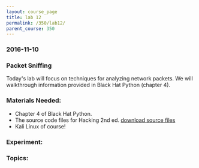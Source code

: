 ```yaml
---
layout: course_page
title: lab 12
permalink: /350/lab12/
parent_course: 350
---
```


### 2016-11-10

### Packet Sniffing

Today's lab will focus on techniques for analyzing network packets. We will walkthrough information provided in Black Hat Python (chapter 4).

### Materials Needed:
- Chapter 4 of Black Hat Python.
- The source code files for Hacking 2nd ed. [download source files](http://www.nostarch.com/download/BHP-Code.zip)
- Kali Linux of course!

### Experiment:

### Topics:




